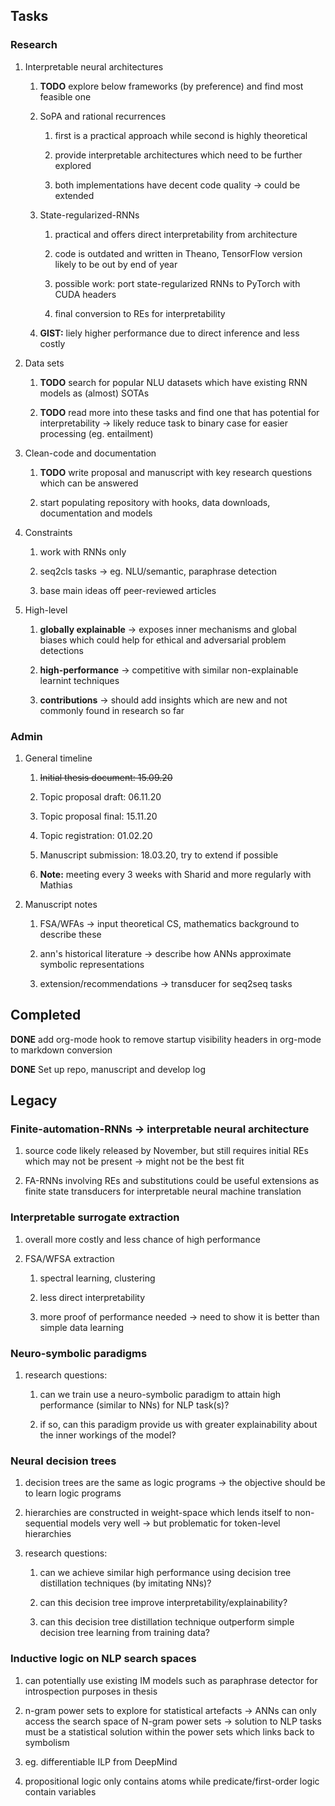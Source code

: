 Tasks
-----

### Research

1.  Interpretable neural architectures

    1.  **TODO** explore below frameworks (by preference) and
        find most feasible one

    2.  SoPA and rational recurrences

        1.  first is a practical approach while second is highly
            theoretical

        2.  provide interpretable architectures which need to be further
            explored

        3.  both implementations have decent code quality -\> could be
            extended

    3.  State-regularized-RNNs

        1.  practical and offers direct interpretability from
            architecture

        2.  code is outdated and written in Theano, TensorFlow version
            likely to be out by end of year

        3.  possible work: port state-regularized RNNs to PyTorch with
            CUDA headers

        4.  final conversion to REs for interpretability

    4.  **GIST:** liely higher performance due to direct inference and
        less costly

2.  Data sets

    1.  **TODO** search for popular NLU datasets which have
        existing RNN models as (almost) SOTAs

    2.  **TODO** read more into these tasks and find one that
        has potential for interpretability -\> likely reduce task to
        binary case for easier processing (eg. entailment)

3.  Clean-code and documentation

    1.  **TODO** write proposal and manuscript with key
        research questions which can be answered

    2.  start populating repository with hooks, data downloads,
        documentation and models

4.  Constraints

    1.  work with RNNs only

    2.  seq2cls tasks -\> eg. NLU/semantic, paraphrase detection

    3.  base main ideas off peer-reviewed articles

5.  High-level

    1.  **globally explainable** -\> exposes inner mechanisms and global
        biases which could help for ethical and adversarial problem
        detections

    2.  **high-performance** -\> competitive with similar
        non-explainable learnint techniques

    3.  **contributions** -\> should add insights which are new and not
        commonly found in research so far

### Admin

1.  General timeline

    1.  ~~Initial thesis document: 15.09.20~~

    2.  Topic proposal draft: 06.11.20

    3.  Topic proposal final: 15.11.20

    4.  Topic registration: 01.02.20

    5.  Manuscript submission: 18.03.20, try to extend if possible

    6.  **Note:** meeting every 3 weeks with Sharid and more regularly
        with Mathias

2.  Manuscript notes

    1.  FSA/WFAs -\> input theoretical CS, mathematics background to
        describe these

    2.  ann\'s historical literature -\> describe how ANNs approximate
        symbolic representations

    3.  extension/recommendations -\> transducer for seq2seq tasks

Completed
---------

**DONE** add org-mode hook to remove startup visibility
headers in org-mode to markdown conversion

**DONE** Set up repo, manuscript and develop log

Legacy
------

### Finite-automation-RNNs -\> interpretable neural architecture

1.  source code likely released by November, but still requires initial
    REs which may not be present -\> might not be the best fit

2.  FA-RNNs involving REs and substitutions could be useful extensions
    as finite state transducers for interpretable neural machine
    translation

### Interpretable surrogate extraction

1.  overall more costly and less chance of high performance

2.  FSA/WFSA extraction

    1.  spectral learning, clustering

    2.  less direct interpretability

    3.  more proof of performance needed -\> need to show it is better
        than simple data learning

### Neuro-symbolic paradigms

1.  research questions:

    1.  can we train use a neuro-symbolic paradigm to attain high
        performance (similar to NNs) for NLP task(s)?

    2.  if so, can this paradigm provide us with greater explainability
        about the inner workings of the model?

### Neural decision trees

1.  decision trees are the same as logic programs -\> the objective
    should be to learn logic programs

2.  hierarchies are constructed in weight-space which lends itself to
    non-sequential models very well -\> but problematic for token-level
    hierarchies

3.  research questions:

    1.  can we achieve similar high performance using decision tree
        distillation techniques (by imitating NNs)?

    2.  can this decision tree improve interpretability/explainability?

    3.  can this decision tree distillation technique outperform simple
        decision tree learning from training data?

### Inductive logic on NLP search spaces

1.  can potentially use existing IM models such as paraphrase detector
    for introspection purposes in thesis

2.  n-gram power sets to explore for statistical artefacts -\> ANNs can
    only access the search space of N-gram power sets -\> solution to
    NLP tasks must be a statistical solution within the power sets which
    links back to symbolism

3.  eg. differentiable ILP from DeepMind

4.  propositional logic only contains atoms while predicate/first-order
    logic contain variables
